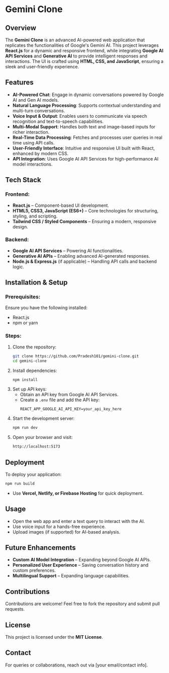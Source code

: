 # Gemini Clone

## Overview
The **Gemini Clone** is an advanced AI-powered web application that replicates the functionalities of Google's Gemini AI. This project leverages **React.js** for a dynamic and responsive frontend, while integrating **Google AI API Services** and **Generative AI** to provide intelligent responses and interactions. The UI is crafted using **HTML, CSS, and JavaScript**, ensuring a sleek and user-friendly experience.

## Features
- **AI-Powered Chat**: Engage in dynamic conversations powered by Google AI and Gen AI models.
- **Natural Language Processing**: Supports contextual understanding and multi-turn conversations.
- **Voice Input & Output**: Enables users to communicate via speech recognition and text-to-speech capabilities.
- **Multi-Modal Support**: Handles both text and image-based inputs for richer interaction.
- **Real-Time Data Processing**: Fetches and processes user queries in real time using API calls.
- **User-Friendly Interface**: Intuitive and responsive UI built with React, enhanced by modern CSS.
- **API Integration**: Uses Google AI API Services for high-performance AI model interactions.

## Tech Stack
### Frontend:
- **React.js** – Component-based UI development.
- **HTML5, CSS3, JavaScript (ES6+)** – Core technologies for structuring, styling, and scripting.
- **Tailwind CSS / Styled Components** – Ensuring a modern, responsive design.

### Backend:
- **Google AI API Services** – Powering AI functionalities.
- **Generative AI APIs** – Enabling advanced AI-generated responses.
- **Node.js & Express.js** (if applicable) – Handling API calls and backend logic.

## Installation & Setup
### Prerequisites:
Ensure you have the following installed:
- React.js
- npm or yarn

### Steps:
1. Clone the repository:
   ```sh
   git clone https://github.com/Pradesh101/gemini-clone.git
   cd gemini-clone
   ```
2. Install dependencies:
   ```sh
   npm install
   ```
3. Set up API keys:
   - Obtain an API key from Google AI API Services.
   - Create a `.env` file and add the API key:
     ```env
     REACT_APP_GOOGLE_AI_API_KEY=your_api_key_here
     ```
4. Start the development server:
   ```sh
   npm run dev
   ```
5. Open your browser and visit:
   ```sh
   http://localhost:5173
   ```

## Deployment
To deploy your application:
```sh
npm run build
```
- Use **Vercel, Netlify, or Firebase Hosting** for quick deployment.

## Usage
- Open the web app and enter a text query to interact with the AI.
- Use voice input for a hands-free experience.
- Upload images (if supported) for AI-based analysis.

## Future Enhancements
- **Custom AI Model Integration** – Expanding beyond Google AI APIs.
- **Personalized User Experience** – Saving conversation history and custom preferences.
- **Multilingual Support** – Expanding language capabilities.

## Contributions
Contributions are welcome! Feel free to fork the repository and submit pull requests.

## License
This project is licensed under the **MIT License**.

## Contact
For queries or collaborations, reach out via [your email/contact info].


